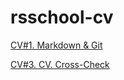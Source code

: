 # rsschool-cv

[CV#1. Markdown & Git](https://cerbeer.github.io/rsschool-cv/cv)

[CV#3. CV. Cross-Check](https://cerbeer.github.io/rsschool-cv/)
